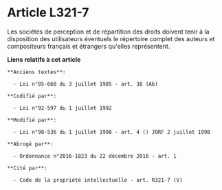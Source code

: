 # Article L321-7

Les sociétés de perception et de répartition des droits doivent tenir à la disposition des utilisateurs éventuels le
répertoire complet des auteurs et compositeurs français et étrangers qu'elles représentent.

**Liens relatifs à cet article**

	**Anciens textes**:

	  - Loi n°85-660 du 3 juillet 1985 - art. 38 (Ab)

	**Codifié par**:

	  - Loi n°92-597 du 1 juillet 1992

	**Modifié par**:

	  - Loi n°98-536 du 1 juillet 1998 - art. 4 () JORF 2 juillet 1998

	**Abrogé par**:

	  - Ordonnance n°2016-1823 du 22 décembre 2016 - art. 1

	**Cité par**:

	  - Code de la propriété intellectuelle - art. R321-7 (V)
